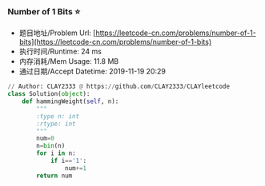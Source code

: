 
### Number of 1 Bits :star:
- 题目地址/Problem Url: [https://leetcode-cn.com/problems/number-of-1-bits](https://leetcode-cn.com/problems/number-of-1-bits)
- 执行时间/Runtime: 24 ms 
- 内存消耗/Mem Usage: 11.8 MB
- 通过日期/Accept Datetime: 2019-11-19 20:29
```python
// Author: CLAY2333 @ https://github.com/CLAY2333/CLAYleetcode
class Solution(object):
    def hammingWeight(self, n):
        """
        :type n: int
        :rtype: int
        """
        num=0
        n=bin(n)
        for i in n:
            if i=='1':
                num+=1
        return num

```
